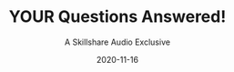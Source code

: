 ---
title: "YOUR Questions Answered!"
subtitle: "A Skillshare Audio Exclusive"
description: "In this audio class I answer questions from students around creativity, motivation, perfectionism, and more."
external_url: https://ttkb.me/sk-audio
date: "2020-11-16"
image: "img/sk-audio-thumb2.jpg"
background_color: "#3819d6"
categories: ['Success', 'Creativity']
tags: ['Perfectionism', 'Audio']
priority: 99
---